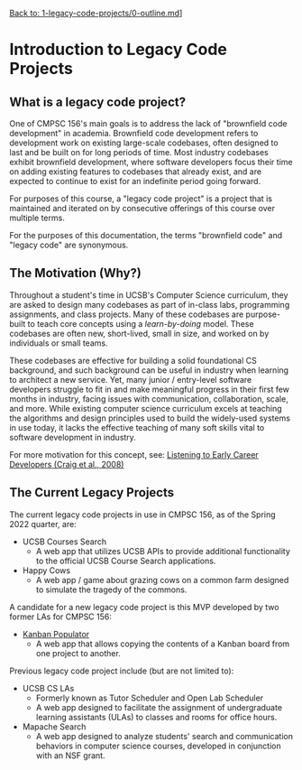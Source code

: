 [Back to: 1-legacy-code-projects/0-outline.md](0-outline.md)]

# Introduction to Legacy Code Projects

## What is a legacy code project?

One of CMPSC 156's main goals is to address the lack of "brownfield code development" in academia. Brownfield code development refers to development work on existing large-scale codebases, often designed to last and be built on for long periods of time. Most industry codebases exhibit brownfield development, where software developers focus their time on adding existing features to codebases that already exist, and are expected to continue to exist for an indefinite period going forward.

For purposes of this course, a "legacy code project" is a project that is maintained and iterated on by consecutive offerings of this course over multiple terms.

For the purposes of this documentation, the terms "brownfield code" and "legacy code" are synonymous.

## The Motivation (Why?)

Throughout a student's time in UCSB's Computer Science curriculum, they are asked to design many codebases as part of in-class labs, programming assignments, and class projects. Many of these codebases are purpose-built to teach core concepts using a *learn-by-doing* model. These codebases are often new, short-lived, small in size, and worked on by individuals or small teams.

These codebases are effective for building a solid foundational CS background, and such background can be useful in industry when learning to architect a new service. Yet, many junior / entry-level software developers struggle to fit in and make meaningful progress in their first few months in industry, facing issues with communication, collaboration, scale, and more. While existing computer science curriculum excels at teaching the algorithms and design principles used to build the widely-used systems in use today, it lacks the effective teaching of many soft skills vital to software development in industry.

For more motivation for this concept, see: [Listening to Early Career Developers (Craig et al., 2008)](https://pconrad.github.io/publication/028)

## The Current Legacy Projects

The current legacy code projects in use in CMPSC 156, as of the Spring 2022 quarter, are:

* UCSB Courses Search
    * A web app that utilizes UCSB APIs to provide additional functionality to the official UCSB Course Search applications.
* Happy Cows
    * A web app / game about grazing cows on a common farm designed to simulate the tragedy of the commons.
    
A candidate for a new legacy code project is this MVP developed by two former LAs for CMPSC 156:

* [Kanban Populator](https://github.com/brownfield-team/kanban-populator)
    * A web app that allows copying the contents of a Kanban board from one project to another.


Previous legacy code project include (but are not limited to):

* UCSB CS LAs
    * Formerly known as Tutor Scheduler and Open Lab Scheduler
    * A web app designed to facilitate the assignment of undergraduate learning assistants (ULAs) to classes and rooms for office hours.
* Mapache Search
    * A web app designed to analyze students' search and communication behaviors in computer science courses, developed in conjunction with an NSF grant.

